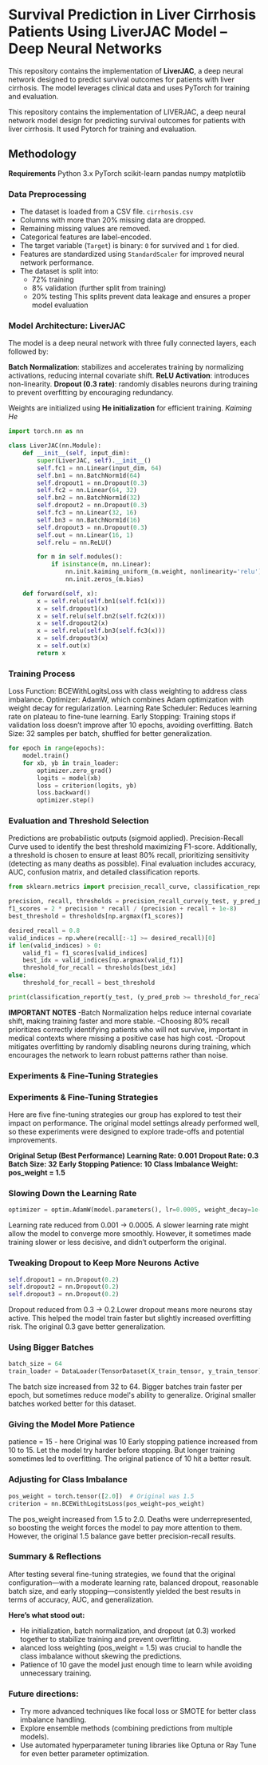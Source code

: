 # Survival Prediction in Liver Cirrhosis Patients Using LiverJAC Model – Deep Neural Networks

This repository contains the implementation of **LiverJAC**, a deep neural network designed to predict survival outcomes for patients with liver cirrhosis. The model leverages clinical data and uses PyTorch for training and evaluation.

This repository contains the implementation of LIVERJAC, a deep neural network model design for predicting survival outcomes for patients with liver cirrhosis.
It used Pytorch for training and evaluation.

## Methodology

**Requirements**
 Python 3.x
 PyTorch
 scikit-learn
 pandas
 numpy
 matplotlib


### Data Preprocessing

- The dataset is loaded from a CSV file. `cirrhosis.csv`
- Columns with more than 20% missing data are dropped.
- Remaining missing values are removed.
- Categorical features are label-encoded.
- The target variable (`Target`) is binary: `0` for survived and `1` for died.
- Features are standardized using `StandardScaler` for improved neural network performance.
- The dataset is split into:
  - 72% training
  - 8% validation (further split from training)
  - 20% testing
This splits prevent data leakage and ensures a proper model evaluation



### Model Architecture: LiverJAC

The model is a deep neural network with three fully connected layers, each followed by:

**Batch Normalization**: stabilizes and accelerates training by normalizing activations, reducing internal covariate shift.
**ReLU Activation**: introduces non-linearity.
**Dropout (0.3 rate)**: randomly disables neurons during training to prevent overfitting by encouraging redundancy.

Weights are initialized using **He initialization** for efficient training. *Kaiming He*

```python
import torch.nn as nn

class LiverJAC(nn.Module):
    def __init__(self, input_dim):
        super(LiverJAC, self).__init__()
        self.fc1 = nn.Linear(input_dim, 64)
        self.bn1 = nn.BatchNorm1d(64)
        self.dropout1 = nn.Dropout(0.3)
        self.fc2 = nn.Linear(64, 32)
        self.bn2 = nn.BatchNorm1d(32)
        self.dropout2 = nn.Dropout(0.3)
        self.fc3 = nn.Linear(32, 16)
        self.bn3 = nn.BatchNorm1d(16)
        self.dropout3 = nn.Dropout(0.3)
        self.out = nn.Linear(16, 1)
        self.relu = nn.ReLU()

        for m in self.modules():
            if isinstance(m, nn.Linear):
                nn.init.kaiming_uniform_(m.weight, nonlinearity='relu')
                nn.init.zeros_(m.bias)

    def forward(self, x):
        x = self.relu(self.bn1(self.fc1(x)))
        x = self.dropout1(x)
        x = self.relu(self.bn2(self.fc2(x)))
        x = self.dropout2(x)
        x = self.relu(self.bn3(self.fc3(x)))
        x = self.dropout3(x)
        x = self.out(x)
        return x
```
### Training Process
Loss Function: BCEWithLogitsLoss with class weighting to address class imbalance.
Optimizer: AdamW, which combines Adam optimization with weight decay for regularization.
Learning Rate Scheduler: Reduces learning rate on plateau to fine-tune learning.
Early Stopping: Training stops if validation loss doesn’t improve after 10 epochs, avoiding overfitting.
Batch Size: 32 samples per batch, shuffled for better generalization.
```python
for epoch in range(epochs):
    model.train()
    for xb, yb in train_loader:
        optimizer.zero_grad()
        logits = model(xb)
        loss = criterion(logits, yb)
        loss.backward()
        optimizer.step()

```
### Evaluation and Threshold Selection
Predictions are probabilistic outputs (sigmoid applied).
Precision-Recall Curve used to identify the best threshold maximizing F1-score.
Additionally, a threshold is chosen to ensure at least 80% recall, prioritizing sensitivity (detecting as many deaths as possible).
Final evaluation includes accuracy, AUC, confusion matrix, and detailed classification reports.

```python
from sklearn.metrics import precision_recall_curve, classification_report

precision, recall, thresholds = precision_recall_curve(y_test, y_pred_prob)
f1_scores = 2 * precision * recall / (precision + recall + 1e-8)
best_threshold = thresholds[np.argmax(f1_scores)]

desired_recall = 0.8
valid_indices = np.where(recall[:-1] >= desired_recall)[0]
if len(valid_indices) > 0:
    valid_f1 = f1_scores[valid_indices]
    best_idx = valid_indices[np.argmax(valid_f1)]
    threshold_for_recall = thresholds[best_idx]
else:
    threshold_for_recall = best_threshold

print(classification_report(y_test, (y_pred_prob >= threshold_for_recall).astype(int)))
```
**IMPORTANT NOTES**
-Batch Normalization helps reduce internal covariate shift, making training faster and more stable.
-Choosing 80% recall prioritizes correctly identifying patients who will not survive, important in medical contexts where missing a positive case has high cost.
-Dropout mitigates overfitting by randomly disabling neurons during training, which encourages the network to learn robust patterns rather than noise.
 
 
### Experiments & Fine-Tuning Strategies

### Experiments & Fine-Tuning Strategies
Here are five fine-tuning strategies our group has explored to test their impact on performance. The original model settings already performed well, so these experiments were designed to explore trade-offs and potential improvements.

**Original Setup (Best Performance)**
**Learning Rate: 0.001**
**Dropout Rate: 0.3**
**Batch Size: 32**
**Early Stopping Patience: 10**
**Class Imbalance Weight: pos_weight = 1.5**

### Slowing Down the Learning Rate
```python
optimizer = optim.AdamW(model.parameters(), lr=0.0005, weight_decay=1e-4)
```
Learning rate reduced from 0.001 → 0.0005. A slower learning rate might allow the model to converge more smoothly. 
However, it sometimes made training slower or less decisive, and didn’t outperform the original.

### Tweaking Dropout to Keep More Neurons Active
```python
self.dropout1 = nn.Dropout(0.2)
self.dropout2 = nn.Dropout(0.2)
self.dropout3 = nn.Dropout(0.2)
```
Dropout reduced from 0.3 → 0.2.Lower dropout means more neurons stay active. This helped the model train faster but slightly increased overfitting risk. 
The original 0.3 gave better generalization.

### Using Bigger Batches
```python
batch_size = 64
train_loader = DataLoader(TensorDataset(X_train_tensor, y_train_tensor), batch_size=batch_size, shuffle=True)
```
The batch size increased from 32 to 64. Bigger batches train faster per epoch, but sometimes reduce model's ability to generalize. 
Original smaller batches worked better for this dataset.

### Giving the Model More Patience

patience = 15  - here Original was 10
Early stopping patience increased from 10 to 15. Let the model try harder before stopping. But longer training sometimes led to overfitting. 
The original patience of 10 hit a better result.

### Adjusting for Class Imbalance
```python
pos_weight = torch.tensor([2.0])  # Original was 1.5
criterion = nn.BCEWithLogitsLoss(pos_weight=pos_weight)
```
The pos_weight increased from 1.5 to 2.0. Deaths were underrepresented, so boosting the weight forces the model to pay more attention to them. 
However, the original 1.5 balance gave better precision-recall results.

### Summary & Reflections
After testing several fine-tuning strategies, we found that the original configuration—with a moderate learning rate, balanced dropout, reasonable batch size, and early stopping—consistently yielded the best results in terms of accuracy, AUC, and generalization.

**Here’s what stood out:**
- He initialization, batch normalization, and dropout (at 0.3) worked together to stabilize training and prevent overfitting.
- alanced loss weighting (pos_weight = 1.5) was crucial to handle the class imbalance without skewing the predictions.
- Patience of 10 gave the model just enough time to learn while avoiding unnecessary training.

### Future directions:
- Try more advanced techniques like focal loss or SMOTE for better class imbalance handling.
- Explore ensemble methods (combining predictions from multiple models).
- Use automated hyperparameter tuning libraries like Optuna or Ray Tune for even better parameter optimization.


